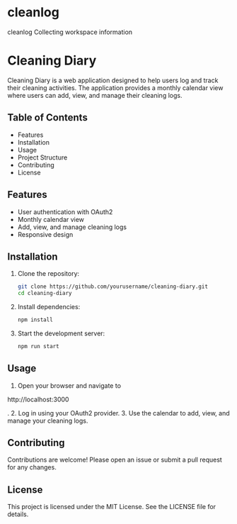 # cleanlog

cleanlog
Collecting workspace information

# Cleaning Diary

Cleaning Diary is a web application designed to help users log and track their cleaning activities. The application provides a monthly calendar view where users can add, view, and manage their cleaning logs.

## Table of Contents

- Features
- Installation
- Usage
- Project Structure
- Contributing
- License

## Features

- User authentication with OAuth2
- Monthly calendar view
- Add, view, and manage cleaning logs
- Responsive design

## Installation

1. Clone the repository:

   ```sh
   git clone https://github.com/yourusername/cleaning-diary.git
   cd cleaning-diary
   ```

2. Install dependencies:

   ```sh
   npm install
   ```

3. Start the development server:
   ```sh
   npm run start
   ```

## Usage

1. Open your browser and navigate to

http://localhost:3000

. 2. Log in using your OAuth2 provider. 3. Use the calendar to add, view, and manage your cleaning logs.

## Contributing

Contributions are welcome! Please open an issue or submit a pull request for any changes.

## License

This project is licensed under the MIT License. See the LICENSE file for details.
